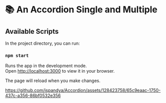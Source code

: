 # 📚 An Accordion Single and Multiple



## Available Scripts

In the project directory, you can run:

### `npm start`

Runs the app in the development mode.\
Open [http://localhost:3000](http://localhost:3000) to view it in your browser.

The page will reload when you make changes.

https://github.com/ispandya/Accordion/assets/128423758/65c9eaac-1750-437c-a356-86bf0532e356


